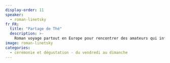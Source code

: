 ```yaml
---
display-order: 11
speaker:
  - roman-linetsky
fr_FR:
  title: "Partage de Thé"
  description: >-
    Roman voyage partout en Europe pour rencontrer des amateurs qui influencent ses goûts ses préférences et sa façon d’appréhender la culture du Thé. Son travail lui permet de beaucoup voyager et de visiter des lieux de thé incroyables et de rencontrer des gens du monde entier. Il vient de loin pour partager ses expériences avec vous.
image: roman-linetsky
categories:
  - cérémonie et dégustation - du vendredi au dimanche
---
```

